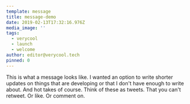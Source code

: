 ```yaml
---
template: message
title: message-demo
date: 2019-02-13T17:32:16.976Z
media_image: ''
tags:
  - verycool
  - launch
  - welcome
author: editor@verycool.tech
pinned: 0
---
```

This is what a message looks like. I wanted an option to write shorter updates on things that are developing or that I don't have enough to write about. And hot takes of course. Think of these as tweets. That you can't retweet. Or like. Or comment on.
